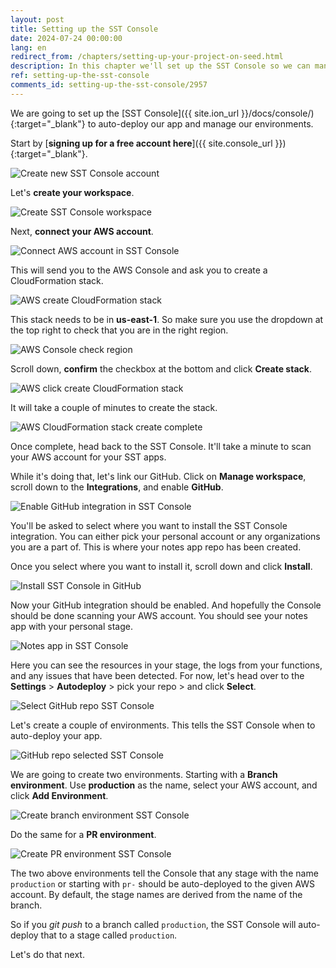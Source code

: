 ```yaml
---
layout: post
title: Setting up the SST Console
date: 2024-07-24 00:00:00
lang: en
redirect_from: /chapters/setting-up-your-project-on-seed.html
description: In this chapter we'll set up the SST Console so we can manage, monitor, and autodeploy our apps.
ref: setting-up-the-sst-console
comments_id: setting-up-the-sst-console/2957
---
```


We are going to set up the [SST Console]({{ site.ion_url }}/docs/console/){:target="_blank"} to auto-deploy our app and manage our environments.

Start by [**signing up for a free account here**]({{ site.console_url }}){:target="_blank"}.

![Create new SST Console account](/assets/part2/create-new-sst-console-account.png)

Let's **create your workspace**.

![Create SST Console workspace](/assets/part2/create-sst-console-workspace.png)

Next, **connect your AWS account**.

![Connect AWS account in SST Console](/assets/part2/connect-aws-account-in-sst-console.png)

This will send you to the AWS Console and ask you to create a CloudFormation stack.

![AWS create CloudFormation stack](/assets/part2/aws-create-cloudformation-stack.png)

This stack needs to be in **us-east-1**. So make sure you use the dropdown at the top right to check that you are in the right region.

![AWS Console check region](/assets/part2/aws-console-check-region.png)

Scroll down, **confirm** the checkbox at the bottom and click **Create stack**.

![AWS click create CloudFormation stack](/assets/part2/aws-click-create-cloudformation-stack.png)

It will take a couple of minutes to create the stack.

![AWS CloudFormation stack create complete](/assets/part2/aws-cloudformation-stack-create-complete.png)

Once complete, head back to the SST Console. It'll take a minute to scan your AWS account for your SST apps.

While it's doing that, let's link our GitHub. Click on **Manage workspace**, scroll down to the **Integrations**, and enable **GitHub**.

![Enable GitHub integration in SST Console](/assets/part2/enable-github-integration-in-sst-console.png)

You'll be asked to select where you want to install the SST Console integration. You can either pick your personal account or any organizations you are a part of. This is where your notes app repo has been created.

Once you select where you want to install it, scroll down and click **Install**.

![Install SST Console in GitHub](/assets/part2/install-sst-console-in-github.png)

Now your GitHub integration should be enabled. And hopefully the Console should be done scanning your AWS account. You should see your notes app with your personal stage.

![Notes app in SST Console](/assets/part2/notes-app-in-sst-console.png)

Here you can see the resources in your stage, the logs from your functions, and any issues that have been detected. For now, let's head over to the **Settings** > **Autodeploy** > pick your repo > and click **Select**.

![Select GitHub repo SST Console](/assets/part2/select-github-repo-sst-console.png)

Let's create a couple of environments. This tells the SST Console when to auto-deploy your app.

![GitHub repo selected SST Console](/assets/part2/github-repo-selected-sst-console.png)

We are going to create two environments. Starting with a **Branch environment**. Use **production** as the name, select your AWS account, and click **Add Environment**.

![Create branch environment SST Console](/assets/part2/create-branch-environment-sst-console.png)

Do the same for a **PR environment**.

![Create PR environment SST Console](/assets/part2/create-pr-environment-sst-console.png)

The two above environments tell the Console that any stage with the name `production` or starting with `pr-` should be auto-deployed to the given AWS account. By default, the stage names are derived from the name of the branch.

So if you _git push_ to a branch called `production`, the SST Console will auto-deploy that to a stage called `production`.

Let's do that next.
